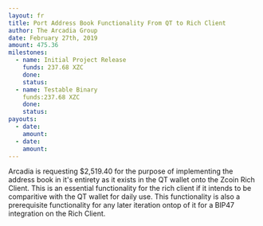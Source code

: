 ```yaml
---
layout: fr
title: Port Address Book Functionality From QT to Rich Client
author: The Arcadia Group
date: February 27th, 2019
amount: 475.36
milestones:
  - name: Initial Project Release
    funds: 237.68 XZC
    done: 
    status:
  - name: Testable Binary
    funds:237.68 XZC
    done: 
    status: 
payouts:
  - date: 
    amount: 
  - date: 
    amount: 
---
```

Arcadia is requesting $2,519.40 for the purpose of implementing the address book in it's entirety as it exists in the QT wallet onto the Zcoin Rich Client. This is an essential functionality for the rich client if it intends to be comparitive with the QT wallet for daily use. This functionality is also a prerequisite functionality for any later iteration ontop of it for a BIP47 integration on the Rich Client.

